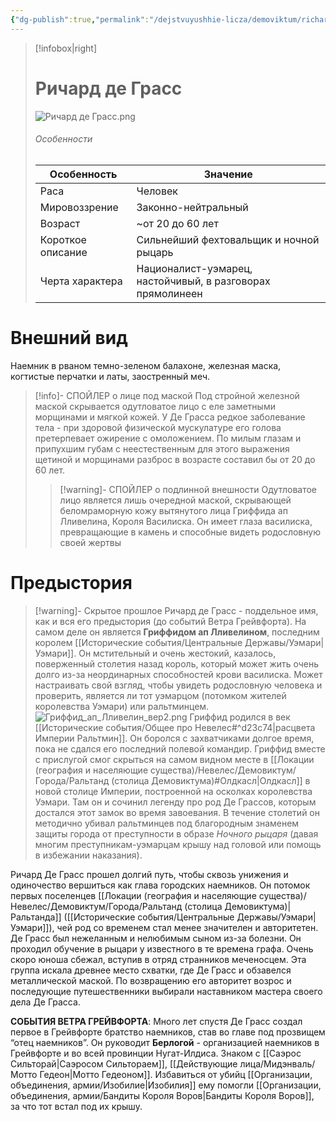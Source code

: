 ```yaml
---
{"dg-publish":true,"permalink":"/dejstvuyushhie-licza/demoviktum/richard-de-grass/","dgPassFrontmatter":true}
---
```


> [!infobox|right]
> # Ричард де Грасс
> ![Ричард де Грасс.png](/img/user/%D0%A0%D0%B8%D1%87%D0%B0%D1%80%D0%B4%20%D0%B4%D0%B5%20%D0%93%D1%80%D0%B0%D1%81%D1%81.png)
> ###### Особенности
> | Особенность | Значение |
> | ---- | ---- |
> | Раса | Человек|
> | Мировоззрение | Законно-нейтральный |
> | Возраст | ~от 20 до 60 лет |
> | Короткое описание |Сильнейший фехтовальщик и ночной рыцарь|
> | Черта характера | Националист-уэмарец, настойчивый, в разговорах прямолинеен|

# Внешний вид

Наемник в рваном темно-зеленом балахоне, железная маска, когтистые перчатки и латы, заостренный меч. 
> [!info]- СПОЙЛЕР о лице под маской
>  Под стройной железной маской скрывается одутловатое лицо с еле заметными морщинами и мягкой кожей. У Де Грасса редкое заболевание тела - при здоровой физической мускулатуре его голова претерпевает ожирение с омоложением. По милым глазам и припухшим губам с неестественным для этого выражения щетиной и морщинами разброс в возрасте составил бы от 20 до 60 лет.
>  > [!warning]- СПОЙЛЕР о подлинной внешности
>  Одутловатое лицо является лишь очередной маской, скрывающей беломраморную кожу вытянутого лица Гриффида ап Лливелина, Короля Василиска.  Он имеет глаза василиска, превращающие в камень и способные видеть родословную своей жертвы

# Предыстория

> [!warning]- Скрытое прошлое
>  Ричард де Грасс - поддельное имя, как и вся его предыстория (до событий Ветра Грейвфорта). На самом деле он является **Гриффидом ап Лливелином**, последним королем [[Исторические события/Центральные Державы/Уэмари\|Уэмари]]. Он мстительный и очень жестокий, казалось, поверженный столетия назад король, который может жить очень долго из-за неординарных способностей крови василиска. Может настраивать свой взгляд, чтобы увидеть родословную человека и проверить, является ли тот уэмарцом (потомком жителей королевства Уэмари) или ральтминцем.
>  ![Гриффид_ап_Лливелин_вер2.png](/img/user/%D0%93%D1%80%D0%B8%D1%84%D1%84%D0%B8%D0%B4_%D0%B0%D0%BF_%D0%9B%D0%BB%D0%B8%D0%B2%D0%B5%D0%BB%D0%B8%D0%BD_%D0%B2%D0%B5%D1%802.png)
>  Гриффид родился в век [[Исторические события/Общее про Невелес#^d23c74\|расцвета Империи Ральтмин]]. Он боролся с захватчиками долгое время, пока не сдался его последний полевой командир. Гриффид вместе с прислугой смог скрыться на самом видном месте в [[Локации (география и населяющие существа)/Невелес/Демовиктум/Города/Ральтанд (столица Демовиктума)#Олдкасл\|Олдкасл]] в новой столице Империи, построенной на осколках королевства Уэмари. Там он и сочинил легенду про род Де Грассов, которым достался этот замок во время завоевания. В течение столетий он методично убивал ральтминцев под благородным знаменем защиты города от преступности в образе *Ночного рыцаря* (давая многим преступникам-уэмарцам крышу над головой или помощь в избежании наказания).

Ричард Де Грасс прошел долгий путь, чтобы сквозь унижения и одиночество вершиться как глава городских наемников. Он потомок первых поселенцев [[Локации (география и населяющие существа)/Невелес/Демовиктум/Города/Ральтанд (столица Демовиктума)\|Ральтанда]] ([[Исторические события/Центральные Державы/Уэмари\|Уэмари]]), чей род со временем стал менее значителен и авторитетен. Де Грасс был нежеланным и нелюбимым сыном из-за болезни. Он проходил обучение в рыцари у известного в те времена графа. Очень скоро юноша сбежал, вступив в отряд странников меченосцем. Эта группа искала древнее место схватки, где Де Грасс и обзавелся металлической маской. По возвращению его авторитет возрос и последующие путешественники выбирали наставником мастера своего дела Де Грасса. 

**СОБЫТИЯ ВЕТРА ГРЕЙВФОРТА**:
Много лет спустя Де Грасс создал первое в Грейвфорте братство наемников, став во главе под прозвищем “отец наемников”.
Он руководит **Берлогой** - организацией наемников в Грейвфорте и во всей провинции Нугат-Илдиса. Знаком с [[Саэрос Сильторай\|Саэросом Сильтораем]], [[Действующие лица/Мидэнваль/Мотто Гедеон\|Мотто Гедеоном]]. Избавиться от убийц [[Организации, объединения, армии/Изобилие\|Изобилия]] ему помогли [[Организации, объединения, армии/Бандиты Короля Воров\|Бандиты Короля Воров]], за что тот встал под их крышу.